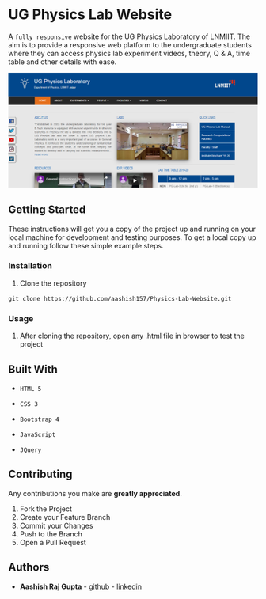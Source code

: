 # UG Physics Lab Website

A `fully responsive` website for the UG Physics Laboratory of LNMIIT. The aim is to provide a responsive web platform to the undergraduate students where they can access physics lab experiment videos, theory, Q & A, time table and other details with ease.

<p align="center">
	<img width="800px" src="screenshots/s1.png" alt="s1"/>
</p>

## Getting Started

These instructions will get you a copy of the project up and running on your local machine for development and testing purposes. To get a local copy up and running follow these simple example steps.


### Installation

1. Clone the repository
```
git clone https://github.com/aashish157/Physics-Lab-Website.git
```


### Usage

1. After cloning the repository, open any .html file in browser to test the project


## Built With

- `HTML 5`

- `CSS 3`

- `Bootstrap 4`

- `JavaScript`

- `JQuery`


## Contributing

Any contributions you make are **greatly appreciated**.

1. Fork the Project
2. Create your Feature Branch 
3. Commit your Changes
4. Push to the Branch
5. Open a Pull Request

## Authors

* **Aashish Raj Gupta** - [github](https://github.com/aashish157) - [linkedin](https://www.linkedin.com/in/aashish157)



